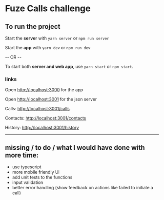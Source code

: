 # Fuze Calls challenge

## To run the project

Start the **server** with `yarn server` or `npm run server`

Start the **app** with `yarn dev` or `npm run dev`

-- OR --

To start both **server and web app**, use `yarn start` or `npm start`.

### links

Open [http://localhost:3000](http://localhost:3000) for the app

Open [http://localhost:3001](http://localhost:3001) for the json server

Calls: [http://localhost:3001/calls](http://localhost:3001/calls)

Contacts: [http://localhost:3001/contacts](http://localhost:3001/contacts)

History: [http://localhost:3001/history](http://localhost:3001/history)

---

## missing / to do / what I would have done with more time:

- use typescript
- more mobile friendly UI
- add unit tests to the functions 
- input validation
- better error handling (show feedback on actions like failed to initiate a call)
